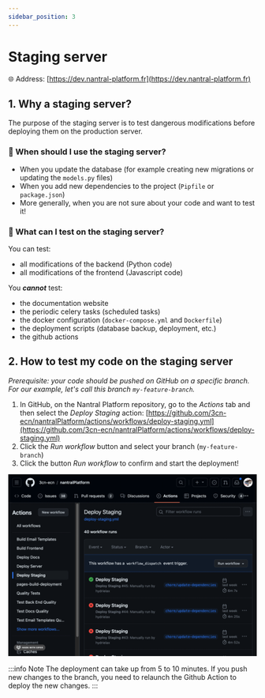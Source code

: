 ```yaml
---
sidebar_position: 3
---
```


# Staging server

🌐 Address: [https://dev.nantral-platform.fr](https://dev.nantral-platform.fr)

## 1. Why a staging server?

The purpose of the staging server is to test dangerous modifications before
deploying them on the production server.

### 🤔 When should I use the staging server?

- When you update the database (for example creating new migrations or updating
  the `models.py` files)
- When you add new dependencies to the project (`Pipfile` or `package.json`)
- More generally, when you are not sure about your code and want to test it!

### 🤔 What can I test on the staging server?

You can test:

- all modifications of the backend (Python code)
- all modifications of the frontend (Javascript code)

You **_cannot_** test:

- the documentation website
- the periodic celery tasks (scheduled tasks)
- the docker configuration (`docker-compose.yml` and `Dockerfile`)
- the deployment scripts (database backup, deployment, etc.)
- the github actions

## 2. How to test my code on the staging server

_Prerequisite: your code should be pushed on GitHub on a specific branch.
For our example, let's call this branch `my-feature-branch`._

1. In GitHub, on the Nantral Platform repository, go to the _Actions_ tab and
   then select the _Deploy Staging_ action:
   [https://github.com/3cn-ecn/nantralPlatform/actions/workflows/deploy-staging.yml](https://github.com/3cn-ecn/nantralPlatform/actions/workflows/deploy-staging.yml)
2. Click the _Run workflow_ button and select your branch (`my-feature-branch`)
3. Click the button _Run workflow_ to confirm and start the deployment!

![](./staging-server.gif)

:::info Note
The deployment can take up from 5 to 10 minutes. If you push new changes to the
branch, you need to relaunch the Github Action to deploy the new changes.
:::
